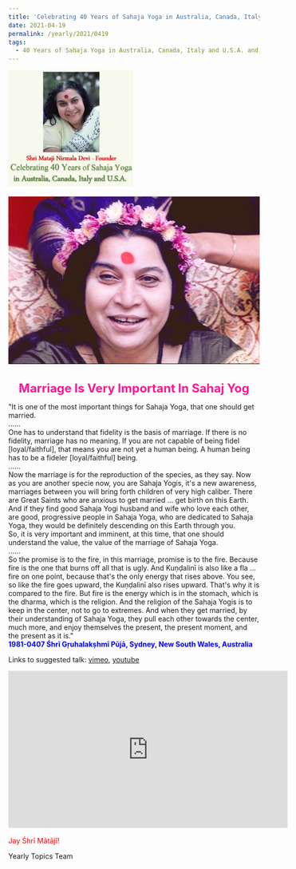 ```yaml
---
title: 'Celebrating 40 Years of Sahaja Yoga in Australia, Canada, Italy and U.S.A. and its Culture, Post 17 on the Ninth Day of Vasant Navarātri'
date: 2021-04-19
permalink: /yearly/2021/0419
tags:
  - 40 Years of Sahaja Yoga in Australia, Canada, Italy and U.S.A. and its Culture
---
```


<div style="text-align: left"><img src="/images/Celebrating40YearsSahajaYoga.png" width="250" /></div><br>

<div style="text-align: center"><img src="/images/image680.jpg" /></div>

<br>
<p style="color:DeepPink; text-align:center">
<font size="+2"><b>Marriage Is Very Important In Sahaj Yog</b><br></font>
</p>

<p>
"It is one of the most important things for Sahaja Yoga, that one should get married.<br>
......<br>
One has to understand that fidelity is the basis of marriage. If there is no fidelity, marriage has no meaning. If you are not capable of being fidel [loyal/faithful], that means you are not yet a human being. A human being has to be a fideler [loyal/faithful] being.<br>
......<br>
Now the marriage is for the reproduction of the species, as they say. Now as you are another specie now, you are Sahaja Yogis, it's a new awareness, marriages between you will bring forth children of very high caliber. There are Great Saints who are anxious to get married ... get birth on this Earth. And if they find good Sahaja Yogi husband and wife who love each other, are good, progressive people in Sahaja Yoga, who are dedicated to Sahaja Yoga, they would be definitely descending on this Earth through you.<br>
So, it is very important and imminent, at this time, that one should understand the value, the value of the marriage of Sahaja Yoga.<br>
......<br>
So the promise is to the fire, in this marriage, promise is to the fire. Because fire is the one that burns off all that is ugly. And Kuṇḍalinī is also like a fla ... fire on one point, because that's the only energy that rises above. You see, so like the fire goes upward, the Kuṇḍalinī also rises upward. That's why it is compared to the fire. But fire is the energy which is in the stomach, which is the dharma, which is the religion. And the religion of the Sahaja Yogis is to keep in the center, not to go to extremes. And when they get married, by their understanding of Sahaja Yoga, they pull each other towards the center, much more, and enjoy themselves the present, the present moment, and the present as it is."<br>
<font color="blue"><b>1981-0407 Śhrī Gṛuhalakṣhmī Pūjā, Sydney, New South Wales, Australia</b></font><br>
</p>

Links to suggested talk: <a href="https://vimeo.com/60840941"> vimeo</a>, <a href="https://www.youtube.com/watch?v=c2rmIul90mU&ab_channel=TeachingsofH.H.ShriMatajiNirmalaDevi"> youtube</a><br>

<iframe width="560" height="315" src="https://www.youtube.com/embed/c2rmIul90mU" title="YouTube video player" frameborder="0" allow="accelerometer; autoplay; clipboard-write; encrypted-media; gyroscope; picture-in-picture" allowfullscreen></iframe><br>

<p style="color:red;">Jay Śhrī Mātājī!<br></p>

Yearly Topics Team
